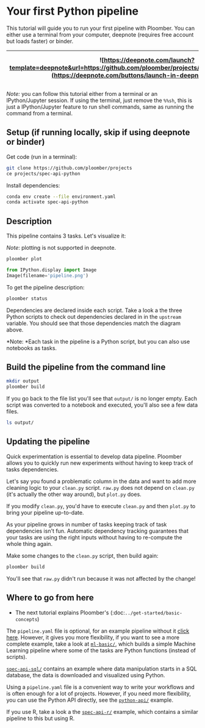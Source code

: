 # Your first Python pipeline

This tutorial will guide you to run your first pipeline with Ploomber. You can either use a terminal from your computer, deepnote (requires free account
but loads faster) or binder.

| ![https://deepnote.com/launch?template=deepnote&url=https://github.com/ploomber/projects/blob/master/README.ipynb](https://deepnote.com/buttons/launch-in-deepnote-small.svg) | ![https://mybinder.org/v2/gh/ploomber/projects/master?filepath=workspace%2FREADME.md](https://mybinder.org/badge_logo.svg) |
|---|---|

*Note:* you can follow this tutorial either from a terminal or an
IPython/Jupyter session. If using the terminal, just remove the `%%sh`, this is just a IPython/Jupyter feature to run shell commands, same as running the command from a terminal.

## Setup (if running locally, skip if using deepnote or binder)

Get code (run in a terminal):

~~~sh
git clone https://github.com/ploomber/projects
ce projects/spec-api-python
~~~

Install dependencies:

~~~sh
conda env create --file environment.yaml
conda activate spec-api-python
~~~

## Description

This pipeline contains 3 tasks. Let's visualize it:

*Note*: plotting is not supported in deepnote.

```bash tags=["bash"]
ploomber plot
```

```python
from IPython.display import Image
Image(filename='pipeline.png')
```

To get the pipeline description:

```bash tags=["bash"]
ploomber status
```

Dependencies are declared inside each script. Take a look a the three Python scripts to check out dependencies declared in in the ``upstream`` variable.
You should see that those dependencies match the diagram above.

*Note: *Each task in the pipeline is a Python script, but you can also use notebooks as tasks.

## Build the pipeline from the command line

```bash tags=["bash"]
mkdir output
ploomber build
```

If you go back to the file list you'll see that `output/` is no longer
empty. Each script was converted to a notebook and executed, you'll also see a
few data files.


```bash tags=["bash"]
ls output/
```

## Updating the pipeline

Quick experimentation is essential to develop data pipeline. Ploomber allows
you to quickly run new experiments without having to keep track of tasks
dependencies.

Let's say you found a problematic column in the data and want to add more
cleaning logic to your `clean.py` script. `raw.py` does not depend
on `clean.py` (it's actually the other way around), but `plot.py` does.

If you modify `clean.py`, you'd have to execute `clean.py` and
then `plot.py` to bring your pipeline up-to-date.

As your pipeline grows in number of tasks keeping track of task dependencies
isn't fun. Automatic dependency tracking guarantees that your tasks are using
the right inputs without having to re-compute the whole thing again.

Make some changes to the `clean.py` script, then build again:

```bash tags=["bash"]
ploomber build
```


You'll see that `raw.py` didn't run because it was not affected by the change!


## Where to go from here

* The next tutorial explains Ploomber's (:doc:`../get-started/basic-concepts`)

The `pipeline.yaml` file is optional, for an example pipeline without it
[click here](../spec-api-directory/README.ipynb). However, it gives you more
flexibility, if you want to see a more complete example, take a look at
[`ml-basic/`](../ml-basic/README.ipynb), which builds a simple Machine
Learning pipeline where some of the tasks are Python functions (instead of scripts).

[`spec-api-sql/`](../spec-api-sql/README.ipynb) contains an example where data manipulation starts in a SQL
database, the data is downloaded and visualized using Python.

Using a `pipeline.yaml` file is a convenient way to write your workflows and is
often enough for a lot of projects. However, if you need more flexibility, you
can use the Python API directly, see the [`python-api/`](../python-api/README.ipynb) example.

If you use R, take a look a the [`spec-api-r/`](../spec-api-r/README.ipynb) example, which contains a similar
pipeline to this but using R.
